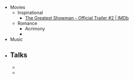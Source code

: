 - Movies
	- Inspirational
		- [The Greatest Showman - Official Trailer #2 | IMDb](https://www.imdb.com/video/vi1588967449/?playlistId=tt1485796&ref_=tt_ov_vi)
	- Romance
		- Acrimony
		-
- Music
- Talks
	-
	-
	-